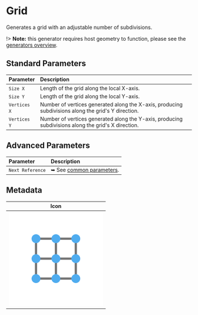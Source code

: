 # Grid

Generates a grid with an adjustable number of subdivisions.

!> **Note:** this generator requires host geometry to function, please see the [generators overview](/asset-library/generators/overview).

## Standard Parameters

| Parameter | Description |
| :--- | :--- |
| `Size X` | Length of the grid along the local X-axis. |
| `Size Y` | Length of the grid along the local Y-axis. |
| `Vertices X` | Number of vertices generated along the X-axis, producing subdivisions along the grid's Y direction. |
| `Vertices Y` | Number of vertices generated along the Y-axis, producing subdivisions along the grid's X direction. |

## Advanced Parameters

| Parameter | Description |
| :--- | :--- |
| `Next Reference` | ➥ See [common parameters](/asset-library/common-parameters). |

## Metadata

| Icon |
| --- |
| ![ND.Grid](../../_media/asset-library/ND.Grid.png ':size=128') |